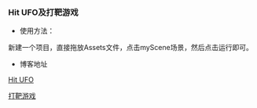 ### Hit UFO及打靶游戏

* 使用方法：

新建一个项目，直接拖放Assets文件，点击myScene场景，然后点击运行即可。

* 博客地址

[Hit UFO](https://blog.csdn.net/weixin_43813902/article/details/109614761)

[打靶游戏](https://blog.csdn.net/weixin_43813902/article/details/109614719)